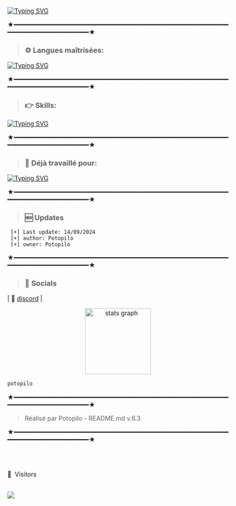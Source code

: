 
[![Typing SVG](https://readme-typing-svg.demolab.com?font=Tilt+Prism&weight=500&pause=1000&color=7BF757&center=vrai&vCenter=FAUX&repeat=vrai&width=435&lines=Potopilo)](https://git.io/typing-svg)

★━━━━━━━━━━━━━━━━━━━━━━━━━━━━━━━━━━━━━━━━━━━━━━━━━━━━━━━━━━━━━━━━━━━━━━━━━━━━━━━━★


> ### ⚙️ Langues maîtrisées: 
[![Typing SVG](https://readme-typing-svg.demolab.com?font=Fira+Code&pause=1000&color=00D1F7&width=435&lines=Html;Css;Js;Python)](https://git.io/typing-svg)

★━━━━━━━━━━━━━━━━━━━━━━━━━━━━━━━━━━━━━━━━━━━━━━━━━━━━━━━━━━━━━━━━━━━━━━━━━━━━━━━━★


> ### 👉 Skills: 
[![Typing SVG](https://readme-typing-svg.demolab.com?font=Fira+Code&pause=1000&color=AC04F7&background=9B0CFF00&width=435&lines=Back+End;Front+End;Full+Stack+Developer+;Sys+admin;Web+D%C3%A9signer+;SQL;XSS;Network)](https://git.io/typing-svg)

★━━━━━━━━━━━━━━━━━━━━━━━━━━━━━━━━━━━━━━━━━━━━━━━━━━━━━━━━━━━━━━━━━━━━━━━━━━━━━━━━★

> ### 👋 Déjà travaillé pour: 
[![Typing SVG](https://readme-typing-svg.demolab.com?font=Fira+Code&duration=1500&pause=1000&color=F70000&width=435&lines=Help+%26I;Nova;Livity;E-Corp;Discord;TikTok%2Cyoutube;Burger+King)](https://git.io/typing-svg)

★━━━━━━━━━━━━━━━━━━━━━━━━━━━━━━━━━━━━━━━━━━━━━━━━━━━━━━━━━━━━━━━━━━━━━━━━━━━━━━━━★

> ### 🆕 Updates 
 
```PY 
 [+] Last update: 14/09/2024
 [+] author: Potopilo
 [+] owner: Potopilo
 ```
 
 ★━━━━━━━━━━━━━━━━━━━━━━━━━━━━━━━━━━━━━━━━━━━━━━━━━━━━━━━━━━━━━━━━━━━━━━━━━━━━━━━━★
 
 > ### 🎈 Socials 
 
 | 🐻 [discord](https://discord.gg/FrWfMPtss7) | 
 
<div align="center">
  <img src="https://github-readme-stats.vercel.app/api?username=Potopilo404&hide_title=false&hide_rank=false&show_icons=true&include_all_commits=true&count_private=true&disable_animations=false&theme=dracula&locale=en&hide_border=false" height="150" alt="stats graph"  />
</div>


 ```py
 potopilo
 ```
 
 ★━━━━━━━━━━━━━━━━━━━━━━━━━━━━━━━━━━━━━━━━━━━━━━━━━━━━━━━━━━━━━━━━━━━━━━━━━━━━━━━━★
 
 > Réalisé par  Potopilo - README.md v.6.3
 
  ★━━━━━━━━━━━━━━━━━━━━━━━━━━━━━━━━━━━━━━━━━━━━━━━━━━━━━━━━━━━━━━━━━━━━━━━━━━━━━━━━★
  

<br><br>
<p>👀 &nbsp;Visitors</p>
<br>
<img align="left" src="https://profile-counter.glitch.me/potopilo/count.svg" />
